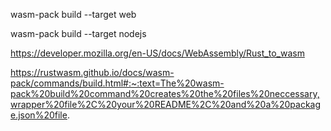wasm-pack build --target web

wasm-pack build --target nodejs


https://developer.mozilla.org/en-US/docs/WebAssembly/Rust_to_wasm

https://rustwasm.github.io/docs/wasm-pack/commands/build.html#:~:text=The%20wasm-pack%20build%20command%20creates%20the%20files%20neccessary,wrapper%20file%2C%20your%20README%2C%20and%20a%20package.json%20file.